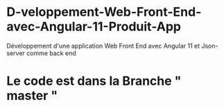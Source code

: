 # D-veloppement-Web-Front-End-avec-Angular-11-Produit-App
Développement d'une application Web Front End avec  Angular 11 et Json-server comme back end


# Le code est dans la Branche " master "
